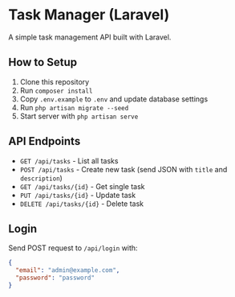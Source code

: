 # Task Manager (Laravel)

A simple task management API built with Laravel.

## How to Setup

1. Clone this repository
2. Run `composer install`
3. Copy `.env.example` to `.env` and update database settings
4. Run `php artisan migrate --seed`
5. Start server with `php artisan serve`

## API Endpoints

- `GET /api/tasks` - List all tasks
- `POST /api/tasks` - Create new task (send JSON with `title` and `description`)
- `GET /api/tasks/{id}` - Get single task
- `PUT /api/tasks/{id}` - Update task
- `DELETE /api/tasks/{id}` - Delete task

## Login

Send POST request to `/api/login` with:
```json
{
  "email": "admin@example.com",
  "password": "password"
}